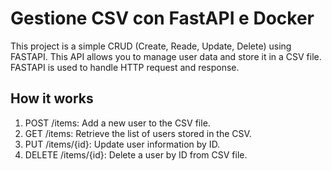 # Gestione CSV con FastAPI e Docker

This project is a simple CRUD (Create, Reade, Update, Delete) using FASTAPI.
This API allows you to manage user data and store it in a CSV file. FASTAPI is used to handle HTTP request and response.

## How it works

1. POST /items: Add a new user to the CSV file.
2. GET /items: Retrieve the list of users stored in the CSV.
3. PUT /items/{id}: Update user information by ID.
4. DELETE /items/{id}: Delete a user by ID from CSV file.
